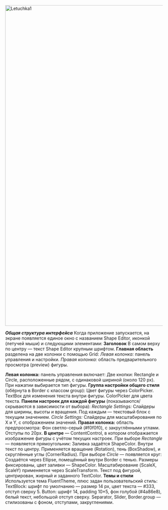
<img width="1536" height="1024" alt="Letuchka1" src="https://github.com/user-attachments/assets/0f7df7cc-456e-42f7-99c5-313f1b5f7cbc" />

***Общая структура интерфейса***
        Когда приложение запускается, на экране появляется единое окно с названием Shape Editor, иконкой (летучей мыши) и следующими элементами:
        **Заголовок**
В самом верху по центру — текст Shape Editor крупным шрифтом.
        **Главная область** разделена на две колонки с помощью Grid:
                *Левая колонка:* панель управления и настройки.
                *Правая колонка:* область предварительного просмотра (preview) фигуры.

**Левая колонка:** панель управления включает:
        Две кнопки: Rectangle и Circle, расположенные рядом, с одинаковой шириной (около 120 px). При нажатии выбирается тип фигуры.
**Группа настройки общего стиля** (обёрнута в Border с классом group):
        Цвет фигуры через ColorPicker.
        TextBox для изменения текста внутри фигуры.
        ColorPicker для цвета текста.
**Панели настроек для каждой фигуры** (показываются/скрываются в зависимости от выбора):
        *Rectangle Settings:*
                Слайдеры для ширины, высоты и вращения. Под каждым — текстовый блок с текущим значением.
        *Circle Settings:*
                Слайдеры для масштабирования по X и Y, с отображением значений.
**Правая колонка:** область предпросмотра:
        Фон светло-серый (#f0f0f0), с закруглёнными углами. Отступы по 20px.
**В центре** — ContentControl, в котором отображается изображение фигуры с учётом текущих настроек.
При выборе *Rectangle* — появляется прямоугольник:
        Заливка задаётся ShapeColor. Внутри текст по центру. Применяется вращение (Rotation), тень (BoxShadow), и скруглённые углы (CornerRadius).
При выборе *Circle* — появляется круг:
        Создаётся через Ellipse, помещённый внутри Border с тенью.
        Размеры фиксированы, цвет заливки — ShapeColor.
        Масштабирование (ScaleX, ScaleY) применяется через ScaleTransform.
        Текст под фигурой, центрирован, жирный и заданного TextColor.
**Темы и стили**
Используется тема FluentTheme, плюс задан пользовательский стиль:
        TextBlock: шрифт по умолчанию — размер 14 px, цвет текста — #333, отступ сверху 5.
        Button: шрифт 14, padding 10×5, фон голубой (#4a86e8), белый текст, небольшой отступ сверху.
        Separator, Slider, Border.group — стилизованы с фоном, отступами, закруглениями.
